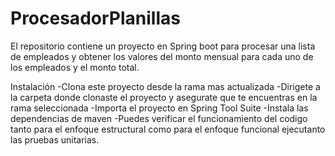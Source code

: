 # ProcesadorPlanillas
El repositorio contiene un proyecto en Spring boot para procesar una lista de empleados y obtener los valores del monto mensual para cada uno de los empleados y el monto total.

Instalación
-Clona este proyecto desde la rama mas actualizada
-Dirigete a la carpeta donde clonaste el proyecto y asegurate que te encuentras en la rama seleccionada
-Importa el proyecto en Spring Tool Suite
-Instala las dependencias de maven
-Puedes verificar el funcionamiento del codigo tanto para el enfoque estructural como para el enfoque funcional ejecutanto las pruebas unitarias.
